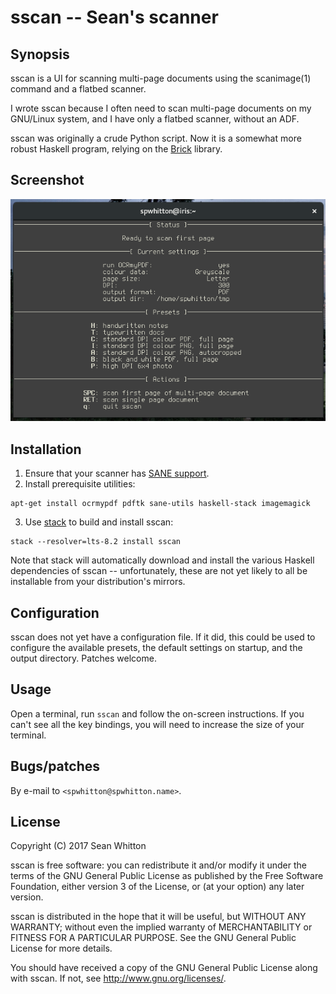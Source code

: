 # sscan -- Sean's scanner

## Synopsis

sscan is a UI for scanning multi-page documents using the scanimage(1)
command and a flatbed scanner.

I wrote sscan because I often need to scan multi-page documents on my
GNU/Linux system, and I have only a flatbed scanner, without an ADF.

sscan was originally a crude Python script.  Now it is a somewhat more
robust Haskell program, relying on the [Brick][] library.

[Brick]: https://github.com/jtdaugherty/brick/

## Screenshot

![screenshot](screenshot.png)

## Installation

1. Ensure that your scanner has [SANE support][].
2. Install prerequisite utilities:
````
apt-get install ocrmypdf pdftk sane-utils haskell-stack imagemagick
````
3. Use [stack][] to build and install sscan:
````
stack --resolver=lts-8.2 install sscan
````

Note that stack will automatically download and install the various
Haskell dependencies of sscan -- unfortunately, these are not yet
likely to all be installable from your distribution's mirrors.

[SANE support]: http://www.sane-project.org/sane-supported-devices.html
[stack]: https://haskellstack.org/

## Configuration

sscan does not yet have a configuration file.  If it did, this could
be used to configure the available presets, the default settings on
startup, and the output directory.  Patches welcome.

## Usage

Open a terminal, run `sscan` and follow the on-screen instructions.
If you can't see all the key bindings, you will need to increase the
size of your terminal.

## Bugs/patches

By e-mail to `<spwhitton@spwhitton.name>`.

## License

Copyright (C) 2017  Sean Whitton

sscan is free software: you can redistribute it and/or modify it under
the terms of the GNU General Public License as published by the Free
Software Foundation, either version 3 of the License, or (at your
option) any later version.

sscan is distributed in the hope that it will be useful, but WITHOUT
ANY WARRANTY; without even the implied warranty of MERCHANTABILITY or
FITNESS FOR A PARTICULAR PURPOSE.  See the GNU General Public License
for more details.

You should have received a copy of the GNU General Public License
along with sscan.  If not, see
[<http://www.gnu.org/licenses/>](http://www.gnu.org/licenses/).
